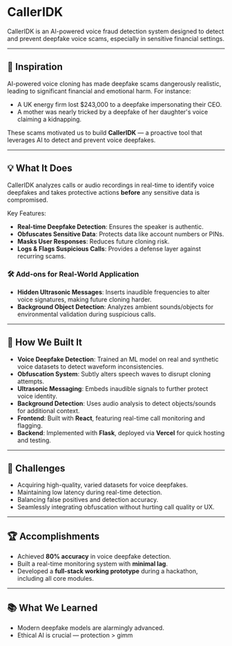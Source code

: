 # CallerIDK

CallerIDK is an AI-powered voice fraud detection system designed to detect and prevent deepfake voice scams, especially in sensitive financial settings.

---

## 🧠 Inspiration

AI-powered voice cloning has made deepfake scams dangerously realistic, leading to significant financial and emotional harm. For instance:
- A UK energy firm lost $243,000 to a deepfake impersonating their CEO.
- A mother was nearly tricked by a deepfake of her daughter's voice claiming a kidnapping.

These scams motivated us to build **CallerIDK** — a proactive tool that leverages AI to detect and prevent voice deepfakes.

---

## 💡 What It Does

CallerIDK analyzes calls or audio recordings in real-time to identify voice deepfakes and takes protective actions **before** any sensitive data is compromised.

Key Features:
- **Real-time Deepfake Detection**: Ensures the speaker is authentic.
- **Obfuscates Sensitive Data**: Protects data like account numbers or PINs.
- **Masks User Responses**: Reduces future cloning risk.
- **Logs & Flags Suspicious Calls**: Provides a defense layer against recurring scams.

### 🛠️ Add-ons for Real-World Application

- **Hidden Ultrasonic Messages**: Inserts inaudible frequencies to alter voice signatures, making future cloning harder.
- **Background Object Detection**: Analyzes ambient sounds/objects for environmental validation during suspicious calls.

---

## 🔨 How We Built It

- **Voice Deepfake Detection**: Trained an ML model on real and synthetic voice datasets to detect waveform inconsistencies.
- **Obfuscation System**: Subtly alters speech waves to disrupt cloning attempts.
- **Ultrasonic Messaging**: Embeds inaudible signals to further protect voice identity.
- **Background Detection**: Uses audio analysis to detect objects/sounds for additional context.
- **Frontend**: Built with **React**, featuring real-time call monitoring and flagging.
- **Backend**: Implemented with **Flask**, deployed via **Vercel** for quick hosting and testing.

---

## 🚧 Challenges

- Acquiring high-quality, varied datasets for voice deepfakes.
- Maintaining low latency during real-time detection.
- Balancing false positives and detection accuracy.
- Seamlessly integrating obfuscation without hurting call quality or UX.

---

## 🏆 Accomplishments

- Achieved **80% accuracy** in voice deepfake detection.
- Built a real-time monitoring system with **minimal lag**.
- Developed a **full-stack working prototype** during a hackathon, including all core modules.

---

## 📚 What We Learned

- Modern deepfake models are alarmingly advanced.
- Ethical AI is crucial — protection > gimm
